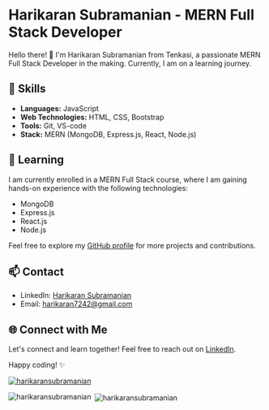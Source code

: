 # Harikaran Subramanian - MERN Full Stack Developer

Hello there! 👋 I'm Harikaran Subramanian from Tenkasi, a passionate MERN Full Stack Developer in the making. Currently, I am on a learning journey.

## 🚀 Skills

- **Languages:** JavaScript
- **Web Technologies:** HTML, CSS, Bootstrap
- **Tools:** Git, VS-code
- **Stack:** MERN (MongoDB, Express.js, React, Node.js)

## 🌱 Learning

I am currently enrolled in a MERN Full Stack course, where I am gaining hands-on experience with the following technologies:

- MongoDB
- Express.js
- React.js
- Node.js


Feel free to explore my [GitHub profile](https://github.com/HarikaranSubramanian) for more projects and contributions.

## 📫 Contact

- LinkedIn: [Harikaran Subramanian](https://www.linkedin.com/in/harikaran-subramanian-profile/)
- Email: harikaran7242@gmail.com

## 🌐 Connect with Me

Let's connect and learn together! Feel free to reach out on [LinkedIn](https://www.linkedin.com/in/harikaran-subramanian-profile/).

Happy coding! ✨




<p align="left"> <a href="https://github.com/ryo-ma/github-profile-trophy"><img src="https://github-profile-trophy.vercel.app/?username=harikaransubramanian" alt="harikaransubramanian" /></a> </p>


<p><img align="left" src="https://github-readme-stats.vercel.app/api/top-langs?username=harikaransubramanian&show_icons=true&locale=en&layout=compact" alt="harikaransubramanian" /></p>

<p>&nbsp;<img align="center" src="https://github-readme-stats.vercel.app/api?username=harikaransubramanian&show_icons=true&locale=en" alt="harikaransubramanian" /></p>



<!---
HarikaranSubramanian/HarikaranSubramanian is a ✨ special ✨ repository because its `README.md` (this file) appears on your GitHub profile.
You can click the Preview link to take a look at your changes.
--->

